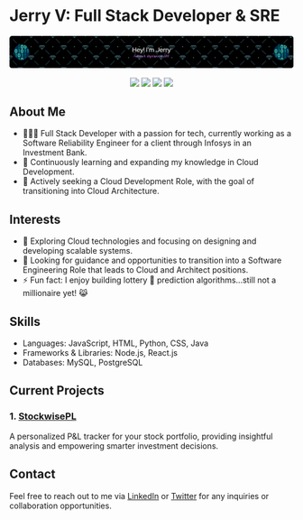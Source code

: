 # Jerry V: Full Stack Developer & SRE

![GitHub Banner](github-header-image.png)

<p align="center">
  <a href="https://linkedin.com/in/jerry-v-718212nyc/"><img src="https://img.icons8.com/nolan/50/linkedin.png"/></a>
  <a href="https://twitter.com/JvScripts_"><img src="https://img.icons8.com/cute-clipart/50/000000/twitter.png"/></a>
  <a href="https://medium.com/@jvr572"><img src="https://img.icons8.com/ios-filled/50/000000/medium-logo.png"/></a>
  <a href="https://www.jerryvee.com/"><img src="https://img.icons8.com/nolan/50/web.png"/></a>
</p>

## About Me
- 🧑🏽‍💻 Full Stack Developer with a passion for tech, currently working as a Software Reliability Engineer for a client through Infosys in an Investment Bank.
- 🌱 Continuously learning and expanding my knowledge in Cloud Development.
- 💼 Actively seeking a Cloud Development Role, with the goal of transitioning into Cloud Architecture.

## Interests
- 🔎 Exploring Cloud technologies and focusing on designing and developing scalable systems.
- 🤔 Looking for guidance and opportunities to transition into a Software Engineering Role that leads to Cloud and Architect positions.
- ⚡ Fun fact: I enjoy building lottery 🎰 prediction algorithms...still not a millionaire yet! 😹

## Skills
- Languages: JavaScript, HTML, Python, CSS, Java
- Frameworks & Libraries: Node.js, React.js
- Databases: MySQL, PostgreSQL

## Current Projects
### 1. [StockwisePL](https://github.com/username/StockwisePL)
A personalized P&L tracker for your stock portfolio, providing insightful analysis and empowering smarter investment decisions.


## Contact
Feel free to reach out to me via [LinkedIn](https://linkedin.com/in/jerry-v-718212nyc/) or [Twitter](https://twitter.com/JvScripts_) for any inquiries or collaboration opportunities.
